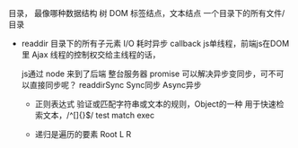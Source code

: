 目录， 最像哪种数据结构 树
DOM 标签结点，文本结点
一个目录下的所有文件/目录

- readdir 目录下的所有子元素
  I/O 耗时异步 callback
  js单线程，前端js在DOM里 Ajax
  线程的控制权交给主线程的话，

  js通过 node 来到了后端 整台服务器
  promise 可以解决异步变同步，可不可以直接同步呢？
  readdirSync 
  Sync同步 Async异步

  - 正则表达式
   验证或匹配字符串或文本的规则，Object的一种
   用于快速检索文本，/^[]{}$/
   test  match  exec

   - 递归是遍历的要素
        Root
    L           R
    